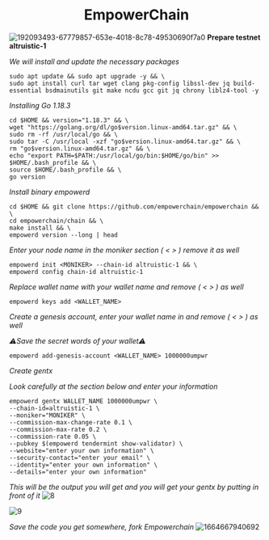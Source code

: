 <h1 align="center">EmpowerChain</h1>

![192093493-67779857-653e-4018-8c78-49530690f7a0](https://user-images.githubusercontent.com/100621008/193432234-78f7b5c3-2e22-4a1e-9ac2-f566bd52cd69.png)
**Prepare testnet altruistic-1**

*We will install and update the necessary packages*
```
sudo apt update && sudo apt upgrade -y && \
sudo apt install curl tar wget clang pkg-config libssl-dev jq build-essential bsdmainutils git make ncdu gcc git jq chrony liblz4-tool -y
```
*Installing Go 1.18.3*
```
cd $HOME && version="1.18.3" && \
wget "https://golang.org/dl/go$version.linux-amd64.tar.gz" && \
sudo rm -rf /usr/local/go && \
sudo tar -C /usr/local -xzf "go$version.linux-amd64.tar.gz" && \
rm "go$version.linux-amd64.tar.gz" && \
echo "export PATH=$PATH:/usr/local/go/bin:$HOME/go/bin" >> $HOME/.bash_profile && \
source $HOME/.bash_profile && \
go version
```
*Install binary empowerd*
```
cd $HOME && git clone https://github.com/empowerchain/empowerchain && \
cd empowerchain/chain && \
make install && \
empowerd version --long | head
```
*Enter your node name in the moniker section ( < > ) remove it as well*
```
empowerd init <MONIKER> --chain-id altruistic-1 && \
empowerd config chain-id altruistic-1
```
*Replace wallet name with your wallet name and remove ( < > ) as well*
```
empowerd keys add <WALLET_NAME>
```
*Create a genesis account, enter your wallet name in <walletname> and remove ( < > ) as well*
  
*:warning:Save the secret words of your wallet:warning:*
```
empowerd add-genesis-account <WALLET_NAME> 1000000umpwr
  ```
*Create gentx*
  
*Look carefully at the section below and enter your information*
  ```
  empowerd gentx WALLET_NAME 1000000umpwr \
--chain-id=altruistic-1 \
--moniker="MONIKER" \
--commission-max-change-rate 0.1 \
--commission-max-rate 0.2 \
--commission-rate 0.05 \
--pubkey $(empowerd tendermint show-validator) \
--website="enter your own information" \
--security-contact="enter your email" \
--identity="enter your own information" \
--details="enter your own information"
 ```
*This will be the output you will get and you will get your gentx by putting <cat> in front of it*
 ![8](https://user-images.githubusercontent.com/100621008/193432937-a4af4dc3-f81e-4114-b3ce-7e9c4919b272.jpg)
  
 ![9](https://user-images.githubusercontent.com/100621008/193432945-32a74deb-f56c-41c1-9f98-76ba3492632f.jpg)
  
*Save the code you get somewhere, fork Empowerchain*
 ![1664667940692](https://user-images.githubusercontent.com/100621008/193433068-e9ffad6c-5752-4b82-b94f-b716536e0182.jpg)


